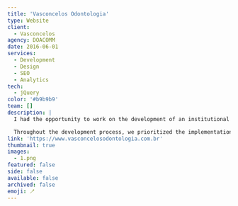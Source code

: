```yaml
---
title: 'Vasconcelos Odontologia'
type: Website
client:
  - Vasconcelos
agency: DOACOMM
date: 2016-06-01
services:
  - Development
  - Design
  - SEO
  - Analytics
tech:
  - jQuery
color: '#b9b9b9'
team: []
description: |
  I had the opportunity to work on the development of an institutional website for Vasconcelos Dental Clinic, where the primary focus was on delivering an exceptional user experience and technical excellence. The website's layout was meticulously designed to create a visually pleasing interface, while the programming aspect was carefully executed to ensure seamless functionality. A significant component of the project involved integrating a user-friendly contact form, facilitating effortless communication between users and the clinic.

  Throughout the development process, we prioritized the implementation of semantic coding practices and incorporated SEO techniques to optimize the website's structure. This resulted in a well-structured site that not only provided a visually appealing experience but also enhanced search engine visibility and overall performance. The dedication and diligence we put into the project ensured that Vasconcelos Dental Clinic achieved a professional and impactful online presence, allowing them to effectively communicate their services and connect with their target audience.
link: 'https://www.vasconcelosodontologia.com.br'
thumbnail: true
images:
  - 1.png
featured: false
side: false
available: false
archived: false
emoji: 🪥
---
```

